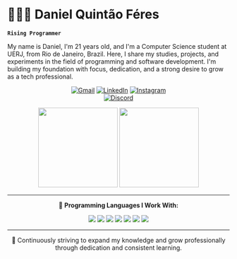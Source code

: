 # 👩🏻‍💻 Daniel Quintão Féres

**`Rising Programmer`**

My name is Daniel, I'm 21 years old, and I'm a Computer Science student at UERJ, from Rio de Janeiro, Brazil. Here, I share my studies, projects, and experiments in the field of programming and software development. I'm building my foundation with focus, dedication, and a strong desire to grow as a tech professional.


<div align="center">

[![Gmail](https://img.shields.io/badge/-Gmail-D14836?style=flat-square&logo=Gmail&logoColor=white)](mailto:danielqferes@gmail.com)
[![LinkedIn](https://img.shields.io/badge/-LinkedIn-0077B5?style=flat-square&logo=Linkedin&logoColor=white)](https://linkedin.com/in/quintaodaniel)
[![Instagram](https://img.shields.io/badge/Instagram-%40quintao__daniel-E4405F?style=flat&logo=instagram&logoColor=white&link=https://instagram.com/quintao_daniel)](https://instagram.com/quintao_daniel)  
[![Discord](https://img.shields.io/badge/Discord-quintao__daniel-5865F2?style=flat&logo=discord&logoColor=white)](https://discord.com/users/395948147878264833)

</div>
<div align="center">

<img height="180em" src="https://github-readme-stats.vercel.app/api?username=quintaodaniel&show_icons=true&theme=dark" />
<img height="180em" src="https://github-readme-stats.vercel.app/api/top-langs/?username=quintaodaniel&layout=compact&theme=dark" />


</div>

---

<div align="center">

🚀 **Programming Languages I Work With:**  

<img src="https://img.shields.io/badge/-Python-3776AB?style=flat-square&logo=python&logoColor=white" />
<img src="https://img.shields.io/badge/-C-00599C?style=flat-square&logo=c&logoColor=white" />
<img src="https://img.shields.io/badge/-SQL-4479A1?style=flat-square&logo=mysql&logoColor=white" />
<img src="https://img.shields.io/badge/-Git-F05032?style=flat-square&logo=git&logoColor=white" />
<img src="https://img.shields.io/badge/-Java-007396?style=flat-square&logo=java&logoColor=white" />
<img src="https://img.shields.io/badge/-HTML-E34F26?style=flat-square&logo=html5&logoColor=white" />
<img src="https://img.shields.io/badge/-CSS-1572B6?style=flat-square&logo=css3&logoColor=white" />

</div>

---

<div align="center">

💼 Continuously striving to expand my knowledge and grow professionally through dedication and consistent learning.

</div>


